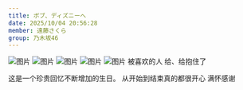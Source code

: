 ```yaml
---
title: ボブ、ディズニーへ
date: 2025/10/04 20:56:28
member: 遠藤さくら
group: 乃木坂46
---
```


![图片](https://www.nogizaka46.com/files/46/diary/n46/MEMBER/moblog/202510/mobg2JbyI.jpg)
![图片](https://www.nogizaka46.com/files/46/diary/n46/MEMBER/moblog/202510/mobwgFnOf.jpg)
![图片](https://www.nogizaka46.com/files/46/diary/n46/MEMBER/moblog/202510/mobJ23uMQ.jpg)
![图片](https://www.nogizaka46.com/files/46/diary/n46/MEMBER/moblog/202510/mobsi15g2.jpg)
![图片](https://www.nogizaka46.com/files/46/diary/n46/MEMBER/moblog/202510/mobUbSAVD.jpg)
被喜欢的人
给、给抱住了



这是一个珍贵回忆不断增加的生日。
从开始到结束真的都很开心
满怀感谢